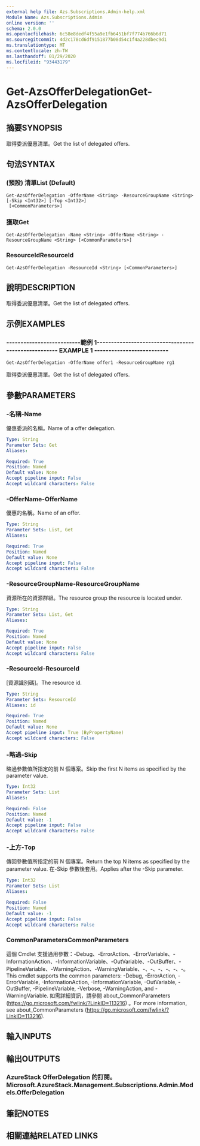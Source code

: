 ```yaml
---
external help file: Azs.Subscriptions.Admin-help.xml
Module Name: Azs.Subscriptions.Admin
online version: ''
schema: 2.0.0
ms.openlocfilehash: 6c58e8dedf4f55a9e1fb6451bf7f774b766b6d71
ms.sourcegitcommit: 4d2c178cd6df9151877b08d54c1f4a228dbec9d1
ms.translationtype: MT
ms.contentlocale: zh-TW
ms.lasthandoff: 01/29/2020
ms.locfileid: "93443179"
---
```

# <span data-ttu-id="2075c-101">Get-AzsOfferDelegation</span><span class="sxs-lookup"><span data-stu-id="2075c-101">Get-AzsOfferDelegation</span></span>

## <span data-ttu-id="2075c-102">摘要</span><span class="sxs-lookup"><span data-stu-id="2075c-102">SYNOPSIS</span></span>
<span data-ttu-id="2075c-103">取得委派優惠清單。</span><span class="sxs-lookup"><span data-stu-id="2075c-103">Get the list of delegated offers.</span></span>

## <span data-ttu-id="2075c-104">句法</span><span class="sxs-lookup"><span data-stu-id="2075c-104">SYNTAX</span></span>

### <span data-ttu-id="2075c-105"> (預設) 清單</span><span class="sxs-lookup"><span data-stu-id="2075c-105">List (Default)</span></span>
```
Get-AzsOfferDelegation -OfferName <String> -ResourceGroupName <String> [-Skip <Int32>] [-Top <Int32>]
 [<CommonParameters>]
```

### <span data-ttu-id="2075c-106">獲取</span><span class="sxs-lookup"><span data-stu-id="2075c-106">Get</span></span>
```
Get-AzsOfferDelegation -Name <String> -OfferName <String> -ResourceGroupName <String> [<CommonParameters>]
```

### <span data-ttu-id="2075c-107">ResourceId</span><span class="sxs-lookup"><span data-stu-id="2075c-107">ResourceId</span></span>
```
Get-AzsOfferDelegation -ResourceId <String> [<CommonParameters>]
```

## <span data-ttu-id="2075c-108">說明</span><span class="sxs-lookup"><span data-stu-id="2075c-108">DESCRIPTION</span></span>
<span data-ttu-id="2075c-109">取得委派優惠清單。</span><span class="sxs-lookup"><span data-stu-id="2075c-109">Get the list of delegated offers.</span></span>

## <span data-ttu-id="2075c-110">示例</span><span class="sxs-lookup"><span data-stu-id="2075c-110">EXAMPLES</span></span>

### <span data-ttu-id="2075c-111">--------------------------範例 1--------------------------</span><span class="sxs-lookup"><span data-stu-id="2075c-111">-------------------------- EXAMPLE 1 --------------------------</span></span>
```
Get-AzsOfferDelegation -OfferName offer1 -ResourceGroupName rg1
```

<span data-ttu-id="2075c-112">取得委派優惠清單。</span><span class="sxs-lookup"><span data-stu-id="2075c-112">Get the list of delegated offers.</span></span>

## <span data-ttu-id="2075c-113">參數</span><span class="sxs-lookup"><span data-stu-id="2075c-113">PARAMETERS</span></span>

### <span data-ttu-id="2075c-114">-名稱</span><span class="sxs-lookup"><span data-stu-id="2075c-114">-Name</span></span>
<span data-ttu-id="2075c-115">優惠委派的名稱。</span><span class="sxs-lookup"><span data-stu-id="2075c-115">Name of a offer delegation.</span></span>

```yaml
Type: String
Parameter Sets: Get
Aliases: 

Required: True
Position: Named
Default value: None
Accept pipeline input: False
Accept wildcard characters: False
```

### <span data-ttu-id="2075c-116">-OfferName</span><span class="sxs-lookup"><span data-stu-id="2075c-116">-OfferName</span></span>
<span data-ttu-id="2075c-117">優惠的名稱。</span><span class="sxs-lookup"><span data-stu-id="2075c-117">Name of an offer.</span></span>

```yaml
Type: String
Parameter Sets: List, Get
Aliases: 

Required: True
Position: Named
Default value: None
Accept pipeline input: False
Accept wildcard characters: False
```

### <span data-ttu-id="2075c-118">-ResourceGroupName</span><span class="sxs-lookup"><span data-stu-id="2075c-118">-ResourceGroupName</span></span>
<span data-ttu-id="2075c-119">資源所在的資源群組。</span><span class="sxs-lookup"><span data-stu-id="2075c-119">The resource group the resource is located under.</span></span>

```yaml
Type: String
Parameter Sets: List, Get
Aliases: 

Required: True
Position: Named
Default value: None
Accept pipeline input: False
Accept wildcard characters: False
```

### <span data-ttu-id="2075c-120">-ResourceId</span><span class="sxs-lookup"><span data-stu-id="2075c-120">-ResourceId</span></span>
<span data-ttu-id="2075c-121">[資源識別碼]。</span><span class="sxs-lookup"><span data-stu-id="2075c-121">The resource id.</span></span>

```yaml
Type: String
Parameter Sets: ResourceId
Aliases: id

Required: True
Position: Named
Default value: None
Accept pipeline input: True (ByPropertyName)
Accept wildcard characters: False
```

### <span data-ttu-id="2075c-122">-略過</span><span class="sxs-lookup"><span data-stu-id="2075c-122">-Skip</span></span>
<span data-ttu-id="2075c-123">略過參數值所指定的前 N 個專案。</span><span class="sxs-lookup"><span data-stu-id="2075c-123">Skip the first N items as specified by the parameter value.</span></span>

```yaml
Type: Int32
Parameter Sets: List
Aliases: 

Required: False
Position: Named
Default value: -1
Accept pipeline input: False
Accept wildcard characters: False
```

### <span data-ttu-id="2075c-124">-上方</span><span class="sxs-lookup"><span data-stu-id="2075c-124">-Top</span></span>
<span data-ttu-id="2075c-125">傳回參數值所指定的前 N 個專案。</span><span class="sxs-lookup"><span data-stu-id="2075c-125">Return the top N items as specified by the parameter value.</span></span>
<span data-ttu-id="2075c-126">在-Skip 參數後套用。</span><span class="sxs-lookup"><span data-stu-id="2075c-126">Applies after the -Skip parameter.</span></span>

```yaml
Type: Int32
Parameter Sets: List
Aliases: 

Required: False
Position: Named
Default value: -1
Accept pipeline input: False
Accept wildcard characters: False
```

### <span data-ttu-id="2075c-127">CommonParameters</span><span class="sxs-lookup"><span data-stu-id="2075c-127">CommonParameters</span></span>
<span data-ttu-id="2075c-128">這個 Cmdlet 支援通用參數：-Debug、-ErrorAction、-ErrorVariable、-InformationAction、-InformationVariable、-OutVariable、-OutBuffer、-PipelineVariable、-WarningAction、-WarningVariable、-、-、-、-、-、-。</span><span class="sxs-lookup"><span data-stu-id="2075c-128">This cmdlet supports the common parameters: -Debug, -ErrorAction, -ErrorVariable, -InformationAction, -InformationVariable, -OutVariable, -OutBuffer, -PipelineVariable, -Verbose, -WarningAction, and -WarningVariable.</span></span> <span data-ttu-id="2075c-129">如需詳細資訊，請參閱 about_CommonParameters (https://go.microsoft.com/fwlink/?LinkID=113216) 。</span><span class="sxs-lookup"><span data-stu-id="2075c-129">For more information, see about_CommonParameters (https://go.microsoft.com/fwlink/?LinkID=113216).</span></span>

## <span data-ttu-id="2075c-130">輸入</span><span class="sxs-lookup"><span data-stu-id="2075c-130">INPUTS</span></span>

## <span data-ttu-id="2075c-131">輸出</span><span class="sxs-lookup"><span data-stu-id="2075c-131">OUTPUTS</span></span>

### <span data-ttu-id="2075c-132">AzureStack OfferDelegation 的訂閱。</span><span class="sxs-lookup"><span data-stu-id="2075c-132">Microsoft.AzureStack.Management.Subscriptions.Admin.Models.OfferDelegation</span></span>

## <span data-ttu-id="2075c-133">筆記</span><span class="sxs-lookup"><span data-stu-id="2075c-133">NOTES</span></span>

## <span data-ttu-id="2075c-134">相關連結</span><span class="sxs-lookup"><span data-stu-id="2075c-134">RELATED LINKS</span></span>

